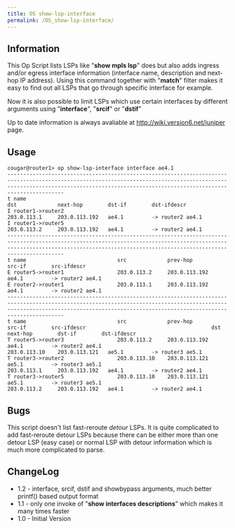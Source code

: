 ```yaml
---
title: OS show-lsp-interface
permalink: /OS_show-lsp-interface/
---
```


Information
-----------

This Op Script lists LSPs like "**show mpls lsp**" does but also adds ingress and/or egress interface information (interface name, description and next-hop IP address). Using this command together with "**match**" filter makes it easy to find out all LSPs that go through specific interface for example.

Now it is also possible to limit LSPs which use certain interfaces by different arguments using "**interface**", "**srcif**" or "**dstif**"

Up to date information is always avaliable at <http://wiki.version6.net/juniper> page.

Usage
-----

    cougar@router1> op show-lsp-interface interface ae4.1
    ------------------------------------------------------------------------------------------------------------------------------------------------------------------------------------------------------------------------------------
    t name                                                                                                                              dst             next-hop        dst-if        dst-ifdescr
    I router1->router2                                                                                                                  203.0.113.1     203.0.113.192   ae4.1         -> router2 ae4.1
    I router1->router5                                                                                                                  203.0.113.2     203.0.113.192   ae4.1         -> router2 ae4.1
    ------------------------------------------------------------------------------------------------------------------------------------------------------------------------------------------------------------------------------------
    t name                             src             prev-hop        src-if        src-ifdescr
    E router5->router1                 203.0.113.2     203.0.113.192   ae4.1         -> router2 ae4.1
    E router2->router1                 203.0.113.1     203.0.113.192   ae4.1         -> router2 ae4.1
    ------------------------------------------------------------------------------------------------------------------------------------------------------------------------------------------------------------------------------------
    t name                             src             prev-hop        src-if        src-ifdescr                                        dst             next-hop        dst-if        dst-ifdescr
    T router5->router3                 203.0.113.2     203.0.113.192   ae4.1         -> router2 ae4.1                                   203.0.113.10    203.0.113.121   ae5.1         -> router3 ae5.1
    T router3->router2                 203.0.113.10    203.0.113.121   ae5.1         -> router3 ae5.1                                   203.0.113.1     203.0.113.192   ae4.1         -> router2 ae4.1
    T router3->router5                 203.0.113.10    203.0.113.121   ae5.1         -> router3 ae5.1                                   203.0.113.2     203.0.113.192   ae4.1         -> router2 ae4.1

Bugs
----

This script doesn't list fast-reroute *detour* LSPs. It is quite complicated to add fast-reroute detour LSPs because there can be either more than one detour LSP (easy case) or normal LSP with detour information which is much more complicated to parse.

ChangeLog
---------

-   1.2 - interface, srcif, dstif and showbypass arguments, much better printf() based output format
-   1.1 - only one invoke of "**show interfaces descriptions**" which makes it many times faster
-   1.0 - Initial Version
